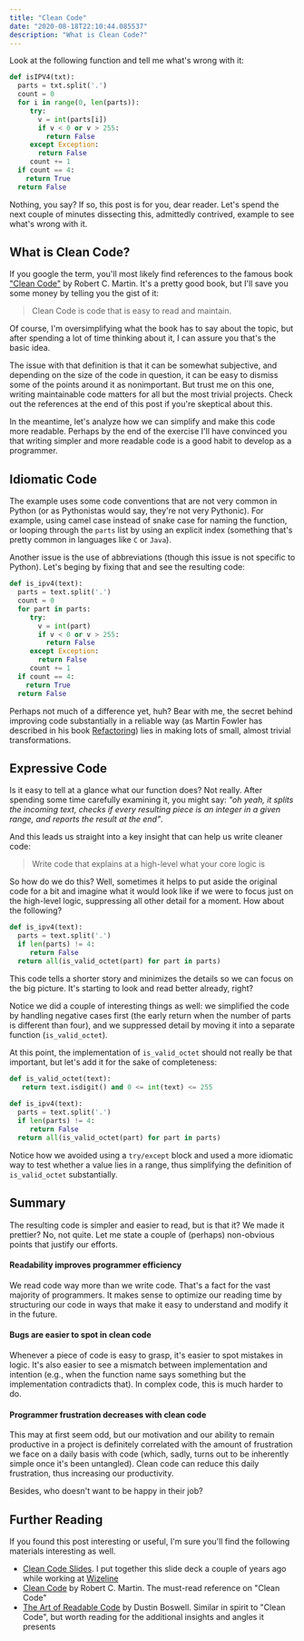 ```yaml
---
title: "Clean Code"
date: "2020-08-18T22:10:44.085537"
description: "What is Clean Code?"
---
```


Look at the following function and tell me what's wrong with it:

```python
def isIPV4(txt):
  parts = txt.split('.')
  count = 0
  for i in range(0, len(parts)):
     try:
       v = int(parts[i])
       if v < 0 or v > 255:
         return False
     except Exception:
       return False
     count += 1
  if count == 4:
    return True
  return False
```

Nothing, you say? If so, this post is for you, dear reader. Let's spend the next couple of minutes dissecting this, admittedly contrived, example to see what's wrong with it.

## What is Clean Code?
If you google the term, you'll most likely find references to the famous book ["Clean Code"](https://www.amazon.com/Clean-Code-Handbook-Software-Craftsmanship/dp/0132350882) by Robert C. Martin. It's a pretty good book, but I'll save you some money by telling you the gist of it:

> Clean Code is code that is easy to read and maintain.

Of course, I'm oversimplifying what the book has to say about the topic, but after spending a lot of time thinking about it, I can assure you that's the basic idea.

The issue with that definition is that it can be somewhat subjective, and depending on the size of the code in question, it can be easy to dismiss some of the points around it as nonimportant. But trust me on this one, writing maintainable code matters for all but the most trivial projects. Check out the references at the end of this post if you're skeptical about this.

In the meantime, let's analyze how we can simplify and make this code more readable. Perhaps by the end of the exercise I'll have convinced you that writing simpler and more readable code is a good habit to develop as a programmer.

## Idiomatic Code
The example uses some code conventions that are not very common in Python (or as Pythonistas would say, they're not very Pythonic). For example, using camel case instead of snake case for naming the function, or looping through the `parts` list by using an explicit index (something that's pretty common in languages like `C` or `Java`).

Another issue is the use of abbreviations (though this issue is not specific to Python). Let's beging by fixing that and see the resulting code:

```python
def is_ipv4(text):
  parts = text.split('.')
  count = 0
  for part in parts:
     try:
       v = int(part)
       if v < 0 or v > 255:
         return False
     except Exception:
       return False
     count += 1
  if count == 4:
    return True
  return False
```

Perhaps not much of a difference yet, huh? Bear with me, the secret behind improving code substantially in a reliable way (as Martin Fowler has described in his book [Refactoring](https://martinfowler.com/books/refactoring.html)) lies in making lots of small, almost trivial transformations.

## Expressive Code
Is it easy to tell at a glance what our function does? Not really. After spending some time carefully examining it, you might say: _"oh yeah, it splits the incoming text, checks if every resulting piece is an integer in a given range, and reports the result at the end"_.

And this leads us straight into a key insight that can help us write cleaner code:

> Write code that explains at a high-level what your core logic is

So how do we do this? Well, sometimes it helps to put aside the original code for a bit and imagine what it would look like if we were to focus just on the high-level logic, suppressing all other detail for a moment. How about the following?

```python
def is_ipv4(text):
  parts = text.split('.')
  if len(parts) != 4:
     return False
  return all(is_valid_octet(part) for part in parts)
```

This code tells a shorter story and minimizes the details so we can focus on the big picture. It's starting to look and read better already, right?

Notice we did a couple of interesting things as well: we simplified the code by handling negative cases first (the early return when the number of parts is different than four), and we suppressed detail by moving it into a separate function (`is_valid_octet`).

At this point, the implementation of `is_valid_octet` should not really be that important, but let's add it for the sake of completeness:

```python
def is_valid_octet(text):
   return text.isdigit() and 0 <= int(text) <= 255
   
def is_ipv4(text):
  parts = text.split('.')
  if len(parts) != 4:
     return False
  return all(is_valid_octet(part) for part in parts)
```

Notice how we avoided using a `try/except` block and used a more idiomatic way to test whether a value lies in a range, thus simplifying the definition of `is_valid_octet` substantially.

## Summary

The resulting code is simpler and easier to read, but is that it? We made it prettier? No, not quite. Let me state a couple of (perhaps) non-obvious points that justify our efforts.

#### Readability improves programmer efficiency
We read code way more than we write code. That's a fact for the vast majority of programmers. It makes sense to optimize our reading time by structuring our code in ways that make it easy to understand and modify it in the future.

#### Bugs are easier to spot in clean code
Whenever a piece of code is easy to grasp, it's easier to spot mistakes in logic. It's also easier to see a mismatch between implementation and intention (e.g., when the function name says something but the implementation contradicts that). In complex code, this is much harder to do.

#### Programmer frustration decreases with clean code
This may at first seem odd, but our motivation and our ability to remain productive in a project is definitely correlated with the amount of frustration we face on a daily basis with code (which, sadly, turns out to be inherently simple once it's been untangled). Clean code can reduce this daily frustration, thus increasing our productivity.

Besides, who doesn't want to be happy in their job?

## Further Reading
If you found this post interesting or useful, I'm sure you'll find the following materials interesting as well.

+ [Clean Code Slides](https://www.google.com). I put together this slide deck a couple of years ago while working at [Wizeline](https://www.wizeline.com/)
+ [Clean Code](https://www.amazon.com/Clean-Code-Handbook-Software-Craftsmanship/dp/0132350882) by Robert C. Martin. The must-read reference on "Clean Code"
+ [The Art of Readable Code](https://www.amazon.com/dp/B0064CZ1XE/ref=dp-kindle-redirect?_encoding=UTF8&btkr=1) by Dustin Boswell. Similar in spirit to "Clean Code", but worth reading for the additional insights and angles it presents
